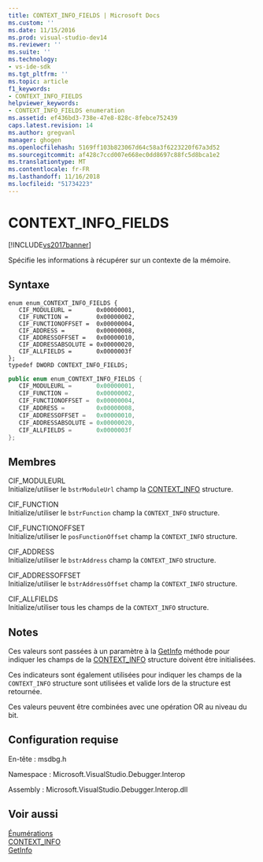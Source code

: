 ```yaml
---
title: CONTEXT_INFO_FIELDS | Microsoft Docs
ms.custom: ''
ms.date: 11/15/2016
ms.prod: visual-studio-dev14
ms.reviewer: ''
ms.suite: ''
ms.technology:
- vs-ide-sdk
ms.tgt_pltfrm: ''
ms.topic: article
f1_keywords:
- CONTEXT_INFO_FIELDS
helpviewer_keywords:
- CONTEXT_INFO_FIELDS enumeration
ms.assetid: ef436bd3-738e-47e8-828c-8febce752439
caps.latest.revision: 14
ms.author: gregvanl
manager: ghogen
ms.openlocfilehash: 5169ff103b823067d64c58a3f6223220f67a3d52
ms.sourcegitcommit: af428c7ccd007e668ec0dd8697c88fc5d8bca1e2
ms.translationtype: MT
ms.contentlocale: fr-FR
ms.lasthandoff: 11/16/2018
ms.locfileid: "51734223"
---
```

# <a name="contextinfofields"></a>CONTEXT_INFO_FIELDS
[!INCLUDE[vs2017banner](../../../includes/vs2017banner.md)]

Spécifie les informations à récupérer sur un contexte de la mémoire.  
  
## <a name="syntax"></a>Syntaxe  
  
```cpp#  
enum enum_CONTEXT_INFO_FIELDS {   
   CIF_MODULEURL =       0x00000001,  
   CIF_FUNCTION =        0x00000002,  
   CIF_FUNCTIONOFFSET =  0x00000004,  
   CIF_ADDRESS =         0x00000008,  
   CIF_ADDRESSOFFSET =   0x00000010,  
   CIF_ADDRESSABSOLUTE = 0x00000020,  
   CIF_ALLFIELDS =       0x0000003f  
};  
typedef DWORD CONTEXT_INFO_FIELDS;  
```  
  
```csharp  
public enum enum_CONTEXT_INFO_FIELDS {  
   CIF_MODULEURL =       0x00000001,  
   CIF_FUNCTION =        0x00000002,  
   CIF_FUNCTIONOFFSET =  0x00000004,  
   CIF_ADDRESS =         0x00000008,  
   CIF_ADDRESSOFFSET =   0x00000010,  
   CIF_ADDRESSABSOLUTE = 0x00000020,  
   CIF_ALLFIELDS =       0x0000003f  
};  
```  
  
## <a name="members"></a>Membres  
 CIF_MODULEURL  
 Initialize/utiliser le `bstrModuleUrl` champ la [CONTEXT_INFO](../../../extensibility/debugger/reference/context-info.md) structure.  
  
 CIF_FUNCTION  
 Initialize/utiliser le `bstrFunction` champ la `CONTEXT_INFO` structure.  
  
 CIF_FUNCTIONOFFSET  
 Initialize/utiliser le `posFunctionOffset` champ la `CONTEXT_INFO` structure.  
  
 CIF_ADDRESS  
 Initialize/utiliser le `bstrAddress` champ la `CONTEXT_INFO` structure.  
  
 CIF_ADDRESSOFFSET  
 Initialize/utiliser le `bstrAddressOffset` champ la `CONTEXT_INFO` structure.  
  
 CIF_ALLFIELDS  
 Initialize/utiliser tous les champs de la `CONTEXT_INFO` structure.  
  
## <a name="remarks"></a>Notes  
 Ces valeurs sont passées à un paramètre à la [GetInfo](../../../extensibility/debugger/reference/idebugmemorycontext2-getinfo.md) méthode pour indiquer les champs de la [CONTEXT_INFO](../../../extensibility/debugger/reference/context-info.md) structure doivent être initialisées.  
  
 Ces indicateurs sont également utilisées pour indiquer les champs de la `CONTEXT_INFO` structure sont utilisées et valide lors de la structure est retournée.  
  
 Ces valeurs peuvent être combinées avec une opération OR au niveau du bit.  
  
## <a name="requirements"></a>Configuration requise  
 En-tête : msdbg.h  
  
 Namespace : Microsoft.VisualStudio.Debugger.Interop  
  
 Assembly : Microsoft.VisualStudio.Debugger.Interop.dll  
  
## <a name="see-also"></a>Voir aussi  
 [Énumérations](../../../extensibility/debugger/reference/enumerations-visual-studio-debugging.md)   
 [CONTEXT_INFO](../../../extensibility/debugger/reference/context-info.md)   
 [GetInfo](../../../extensibility/debugger/reference/idebugmemorycontext2-getinfo.md)

